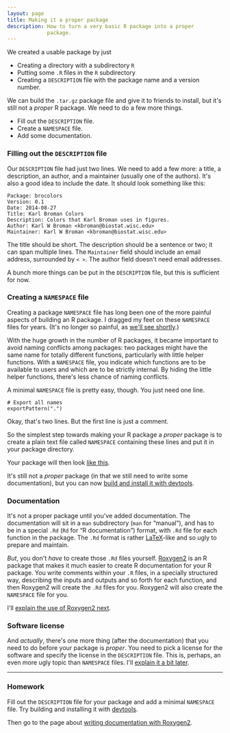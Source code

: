 ```yaml
---
layout: page
title: Making it a proper package
description: How to turn a very basic R package into a proper
             package.
---
```


We created a usable package by just

- Creating a directory with a subdirectory `R`
- Putting some `.R` files in the `R` subdirectory
- Creating a `DESCRIPTION` file with the package name and a version number.

We can build the `.tar.gz` package file and give it to friends to
install, but it's still not a _proper_ R package. We need to do a few
more things.

- Fill out the `DESCRIPTION` file.
- Create a `NAMESPACE` file.
- Add some documentation.

### Filling out the `DESCRIPTION` file

Our `DESCRIPTION` file had just two lines. We need to add a few more:
a title, a description, an author, and a maintainer (usually one of
the authors). It's also a good idea to include the date. It should
look something like this:

    Package: brocolors
    Version: 0.1
    Date: 2014-08-27
    Title: Karl Broman Colors
    Description: Colors that Karl Broman uses in figures.
    Author: Karl W Broman <kbroman@biostat.wisc.edu>
    Maintainer: Karl W Broman <kbroman@biostat.wisc.edu>

The title should be short. The description should be a sentence or
two; it can span multiple lines. The `Maintainer` field should include
an email address, surrounded by `< >`. The author field doesn't need
email addresses.

A bunch more things can be put in the `DESCRIPTION` file, but this is
sufficient for now.


### Creating a `NAMESPACE` file

Creating a package `NAMESPACE` file has long been one of the more
painful aspects of building an R package.
I dragged my feet on these `NAMESPACE` files for years.
(It's no longer so painful, as [we'll see shortly](roxygen.html).)

With the huge growth in the number of R packages, it became important
to avoid naming conflicts among packages: two packages might have the
same name for totally different functions, particularly with little
helper functions. With a `NAMESPACE` file, you indicate which
functions are to be available to users and which are to be strictly
internal. By hiding the little helper functions, there's less chance
of naming conflicts.

A minimal `NAMESPACE` file is pretty easy, though. You just need one
line.

    # Export all names
    exportPattern(".")

Okay, that's two lines. But the first line is just a comment.

So the simplest step towards making your R package a _proper_ package
is to create a plain text file called `NAMESPACE`
containing these lines and put it in your package directory.

Your package will then look
[like this](https://github.com/kbroman/pkg_primer/tree/gh-pages/example/stage2).

It's still not a _proper_ package (in that we still need to write some
documentation), but you can now [build and install it with devtools](build.html).

### Documentation

It's not a proper package until you've added documentation. The
documentation will sit in a `man` subdirectory (`man` for
&ldquo;manual&rdquo;), and has to be in a special `.Rd` (`Rd` for
&ldquo;R documentation&rdquo;) format, with `.Rd` file for each
function in the package.  The `.Rd` format is rather
[LaTeX](https://www.latex-project.org/)-like and so ugly to prepare and
maintain.

_But_, you don't _have_ to create those `.Rd` files
yourself. [Roxygen2](https://github.com/klutometis/roxygen) is an R
package that makes it much easier to create R documentation for your
R package. You write comments within your `.R` files, in a specially
structured way, describing the inputs and outputs and so forth for
each function, and then Roxygen2 will create the `.Rd` files for you.
Roxygen2 will also create the `NAMESPACE` file for you.

I'll [explain the use of Roxygen2 next](docs.html).

### Software license

And _actually_, there's one more thing (after the documentation) that
you need to do before your package is _proper_. You need to pick a
license for the software and specify the license in the `DESCRIPTION`
file. This is, perhaps, an even more ugly topic than `NAMESPACE`
files. I'll [explain it a bit later](licenses.html).


---

### Homework

Fill out the `DESCRIPTION` file for your package and add a minimal
`NAMESPACE` file. Try building and installing it with
[devtools](https://github.com/hadley/devtools).

Then go to the page about [writing documentation with Roxygen2](docs.html).
